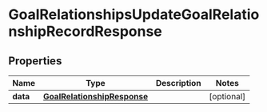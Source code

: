 

# GoalRelationshipsUpdateGoalRelationshipRecordResponse


## Properties

| Name | Type | Description | Notes |
|------------ | ------------- | ------------- | -------------|
|**data** | [**GoalRelationshipResponse**](GoalRelationshipResponse.md) |  |  [optional] |



